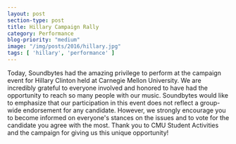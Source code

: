 ```yaml
---
layout: post
section-type: post
title: Hillary Campaign Rally
category: Performance
blog-priority: "medium"
image: "/img/posts/2016/hillary.jpg"
tags: [ 'hillary', 'performance' ]
---
```


Today, Soundbytes had the amazing privilege to perform at the campaign event for Hillary Clinton held at Carnegie Mellon University. We are incredibly grateful to everyone involved and honored to have had the opportunity to reach so many people with our music. Soundbytes would like to emphasize that our participation in this event does not reflect a group-wide endorsement for any candidate. However, we strongly encourage you to become informed on everyone's stances on the issues and to vote for the candidate you agree with the most. Thank you to CMU Student Activities and the campaign for giving us this unique opportunity!